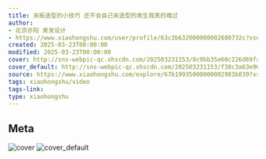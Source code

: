 ```yaml
---
title: 夹板造型的小技巧 还不会自己夹造型的男生我真的难过
author:
- 北京亦阳 男发设计
- https://www.xiaohongshu.com/user/profile/63c3b632000000002600732c?xsec_token=undefined
created: 2025-03-23T00:00:00
modified: 2025-03-23T00:00:00
cover: http://sns-webpic-qc.xhscdn.com/202503231153/8c9bb35e60c226d69fa0b011faaeab0e/1040g00831dv45okmge005ou3mop9gspc257fn1o!nc_n_webp_prv_1
cover_default: http://sns-webpic-qc.xhscdn.com/202503231153/f38c3a63e9054e996f6cf4370739efb9/1040g00831dv45okmge005ou3mop9gspc257fn1o!nc_n_webp_mw_1
source: https://www.xiaohongshu.com/explore/67b19935000000002903b839?xsec_token=AB_yZnZth5V85oiR3tpIGna3wucjRW2PxzmHmx645vbOM=
tags: xiaohongshu/video
tags-link:
type: xiaohongshu
---
```


## Meta

![cover](http://sns-webpic-qc.xhscdn.com/202503231153/8c9bb35e60c226d69fa0b011faaeab0e/1040g00831dv45okmge005ou3mop9gspc257fn1o!nc_n_webp_prv_1)
![cover_default](http://sns-webpic-qc.xhscdn.com/202503231153/f38c3a63e9054e996f6cf4370739efb9/1040g00831dv45okmge005ou3mop9gspc257fn1o!nc_n_webp_mw_1)

